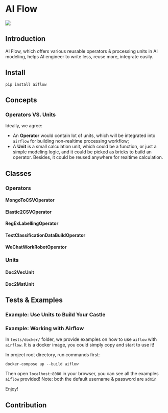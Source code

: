 # AI Flow

![](https://img.shields.io/pypi/v/aiflow)

## Introduction
AI Flow, which offers various reusable operators & processing units in AI modeling, helps AI engineer to write less, reuse more, integrate easily.

## Install

```
pip install aiflow
```


## Concepts

### Operators VS. Units

Ideally, we agree:
- An **Operator** would contain lot of units, which will be integrated into `airflow` for building non-realtime processing workflow;
- A **Unit** is a small calculation unit, which could be a function, or just a simple modeling logic, and it could be picked as bricks to build an operator. Besides, it could be reused anywhere for realtime calculation.

## Classes

### Operators

#### MongoToCSVOperator

#### Elastic2CSVOperator

#### RegExLabellingOperator

#### TextClassificationDataBuildOperator

#### WeChatWorkRobotOperator

### Units

#### Doc2VecUnit

#### Doc2MatUnit

## Tests & Examples

### Example: Use Units to Build Your Castle


### Example: Working with Airflow

In `tests/docker/` folder, we provide examples on how to use `aiflow` with `airflow`.
It is a docker image, you could simply copy and start to use it!

In project root directory, run commands first:
```
docker-compose up --build aiflow
```

Then open `localhost:8080` in your browser, you can see all the examples `aiflow` provided!
Note: both the default username & password are `admin`

Enjoy!

## Contribution
